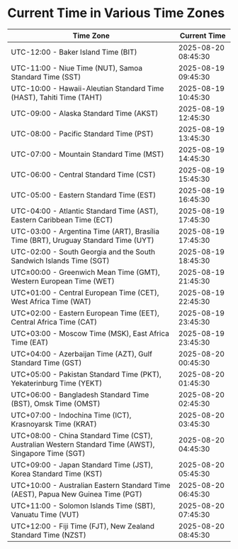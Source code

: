 # Current Time in Various Time Zones

| Time Zone | Current Time |
|-----------|--------------|
| UTC-12:00 - Baker Island Time (BIT) | 2025-08-20 08:45:30 |
| UTC-11:00 - Niue Time (NUT), Samoa Standard Time (SST) | 2025-08-19 09:45:30 |
| UTC-10:00 - Hawaii-Aleutian Standard Time (HAST), Tahiti Time (TAHT) | 2025-08-19 10:45:30 |
| UTC-09:00 - Alaska Standard Time (AKST) | 2025-08-19 12:45:30 |
| UTC-08:00 - Pacific Standard Time (PST) | 2025-08-19 13:45:30 |
| UTC-07:00 - Mountain Standard Time (MST) | 2025-08-19 14:45:30 |
| UTC-06:00 - Central Standard Time (CST) | 2025-08-19 15:45:30 |
| UTC-05:00 - Eastern Standard Time (EST) | 2025-08-19 16:45:30 |
| UTC-04:00 - Atlantic Standard Time (AST), Eastern Caribbean Time (ECT) | 2025-08-19 17:45:30 |
| UTC-03:00 - Argentina Time (ART), Brasília Time (BRT), Uruguay Standard Time (UYT) | 2025-08-19 17:45:30 |
| UTC-02:00 - South Georgia and the South Sandwich Islands Time (SGT) | 2025-08-19 18:45:30 |
| UTC±00:00 - Greenwich Mean Time (GMT), Western European Time (WET) | 2025-08-19 21:45:30 |
| UTC+01:00 - Central European Time (CET), West Africa Time (WAT) | 2025-08-19 22:45:30 |
| UTC+02:00 - Eastern European Time (EET), Central Africa Time (CAT) | 2025-08-19 23:45:30 |
| UTC+03:00 - Moscow Time (MSK), East Africa Time (EAT) | 2025-08-19 23:45:30 |
| UTC+04:00 - Azerbaijan Time (AZT), Gulf Standard Time (GST) | 2025-08-20 00:45:30 |
| UTC+05:00 - Pakistan Standard Time (PKT), Yekaterinburg Time (YEKT) | 2025-08-20 01:45:30 |
| UTC+06:00 - Bangladesh Standard Time (BST), Omsk Time (OMST) | 2025-08-20 02:45:30 |
| UTC+07:00 - Indochina Time (ICT), Krasnoyarsk Time (KRAT) | 2025-08-20 03:45:30 |
| UTC+08:00 - China Standard Time (CST), Australian Western Standard Time (AWST), Singapore Time (SGT) | 2025-08-20 04:45:30 |
| UTC+09:00 - Japan Standard Time (JST), Korea Standard Time (KST) | 2025-08-20 05:45:30 |
| UTC+10:00 - Australian Eastern Standard Time (AEST), Papua New Guinea Time (PGT) | 2025-08-20 06:45:30 |
| UTC+11:00 - Solomon Islands Time (SBT), Vanuatu Time (VUT) | 2025-08-20 07:45:30 |
| UTC+12:00 - Fiji Time (FJT), New Zealand Standard Time (NZST) | 2025-08-20 08:45:30 |
